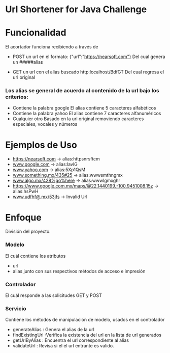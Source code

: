 # Url Shortener for Java Challenge

# Funcionalidad

El acortador funciona recibiendo a través de 
* POST un url en el formato:
{"url":"https://nearsoft.com"}
Del cual genera un #####alias

* GET un url con el alias buscado
http:localhost/BdfGT
Del cual regresa el url original

### Los alias se general de acuerdo al contenido de la url bajo los criterios:
* Contiene la palabra google
El alias contiene 5 caracteres alfabéticos
* Contiene la palabra yahoo
El alias contiene 7 caracteres alfanuméricos
* Cualquier otro
Basado en la url original removiendo caracteres especiales, vocales y números 

# Ejemplos de Uso
* https://nearsoft.com -> alias:httpsnrsftcm
* www.google.com -> alias:lavlG
* www.yahoo.com -> alias:5Xp1QsM
* www.something.mx/435#25 -> alias:wwwsmthngmx
* www.algo.mx/428%go%here -> alias:wwwlgmxghr
* https://www.google.com.mx/maps/@22.1440199,-100.9451008,15z -> alias:hsPwH
* www.udfhf@.mx/53jfs -> Invalid Url

# Enfoque
División del proyecto:
### Modelo
El cuál contiene los atributos
* url
* alias
junto con sus respectivos métodos de acceso e impresión
### Controlador
El cuál responde a las solicitudes GET y POST
### Servicio
Contiene los métodos de manipulación de modelo, usados en el controlador
* generateAlias : Genera el alias de la url
* findExistingUrl :Verifica la existencia del url en la lista de url generados
* getUrlByAlias : Encuentra el url correspondiente al alias
* validateUrl : Revisa si el el url entrante es valido.
